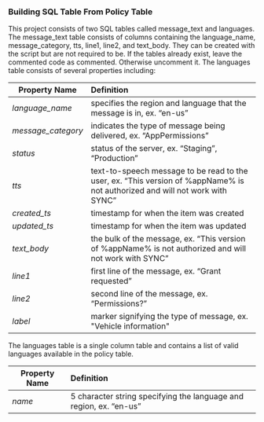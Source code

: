 ### Building SQL Table From Policy Table
This project consists of two SQL tables called message_text and languages. The message_text table consists of columns containing the language_name, message_category, tts, line1, line2, and text_body. They can be created with the script but are not required to be. If the tables already exist, leave the commented code as commented. Otherwise uncomment it.
	The languages table consists of several properties including:

| Property Name   | Definition|
|-----------------|:----------|
| *language_name* | specifies the region and language that the message is in, ex. “en-us”|
| *message_category* | indicates the type of message being delivered, ex. “AppPermissions”|
| *status* | status of the server, ex. “Staging”, “Production”|
| *tts* | text-to-speech message to be read to the user, ex. “This version of %appName% is not authorized and will not work with SYNC”|
| *created_ts* | timestamp for when the item was created|
| *updated_ts* | timestamp for when the item was updated|
| *text_body* | the bulk of the message, ex. “This version of %appName% is not authorized and will not work with SYNC”|
| *line1* | first line of the message, ex. “Grant requested”|
| *line2* | second line of the message, ex. “Permissions?”|
| *label* | marker signifying the type of message, ex. "Vehicle information"|

The languages table is a single column table and contains a list of valid languages available in the policy table.

|Property Name | Definition |
|--------|:------|
| *name* | 5 character string specifying the language and region, ex. “en-us”|